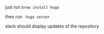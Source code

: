 just run
`brew install hugo`

then run 
` hugo server`

slack should display updates of the repository
